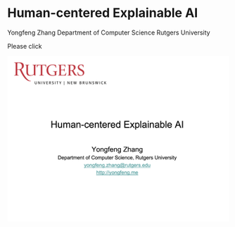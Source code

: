 # Human-centered Explainable AI

Yongfeng Zhang
Department of Computer Science
Rutgers University

Please click 

![](image/HXAI.png)
